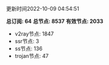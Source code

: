 更新时间2022-10-09 04:54:51

**总订阅: 64**
**总节点: 8537**
**有效节点: 2033**
- v2ray节点: 1847
- ssr节点: 3
- ss节点: 136
- trojan节点: 47
